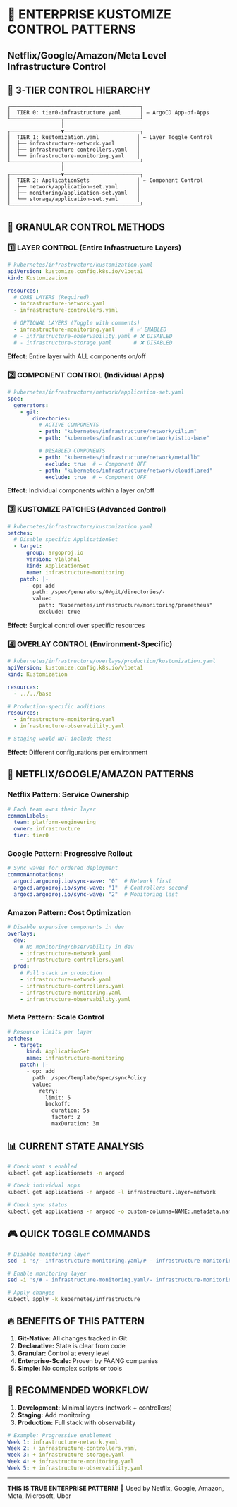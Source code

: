 # 🏢 ENTERPRISE KUSTOMIZE CONTROL PATTERNS
## Netflix/Google/Amazon/Meta Level Infrastructure Control

## 🎯 3-TIER CONTROL HIERARCHY

```
┌─────────────────────────────────────────┐
│  TIER 0: tier0-infrastructure.yaml      │ ← ArgoCD App-of-Apps
└────────────────┬────────────────────────┘
                 │
┌────────────────▼────────────────────────┐
│  TIER 1: kustomization.yaml            │ ← Layer Toggle Control
│  ├── infrastructure-network.yaml       │
│  ├── infrastructure-controllers.yaml   │
│  └── infrastructure-monitoring.yaml    │
└────────────────┬────────────────────────┘
                 │
┌────────────────▼────────────────────────┐
│  TIER 2: ApplicationSets               │ ← Component Control
│  ├── network/application-set.yaml      │
│  ├── monitoring/application-set.yaml   │
│  └── storage/application-set.yaml      │
└─────────────────────────────────────────┘
```

## 🔧 GRANULAR CONTROL METHODS

### 1️⃣ **LAYER CONTROL** (Entire Infrastructure Layers)

```yaml
# kubernetes/infrastructure/kustomization.yaml
apiVersion: kustomize.config.k8s.io/v1beta1
kind: Kustomization

resources:
  # CORE LAYERS (Required)
  - infrastructure-network.yaml
  - infrastructure-controllers.yaml

  # OPTIONAL LAYERS (Toggle with comments)
  - infrastructure-monitoring.yaml     # ✅ ENABLED
  # - infrastructure-observability.yaml # ❌ DISABLED
  # - infrastructure-storage.yaml       # ❌ DISABLED
```

**Effect:** Entire layer with ALL components on/off

### 2️⃣ **COMPONENT CONTROL** (Individual Apps)

```yaml
# kubernetes/infrastructure/network/application-set.yaml
spec:
  generators:
    - git:
        directories:
          # ACTIVE COMPONENTS
          - path: "kubernetes/infrastructure/network/cilium"
          - path: "kubernetes/infrastructure/network/istio-base"

          # DISABLED COMPONENTS
          - path: "kubernetes/infrastructure/network/metallb"
            exclude: true  # ← Component OFF
          - path: "kubernetes/infrastructure/network/cloudflared"
            exclude: true  # ← Component OFF
```

**Effect:** Individual components within a layer on/off

### 3️⃣ **KUSTOMIZE PATCHES** (Advanced Control)

```yaml
# kubernetes/infrastructure/kustomization.yaml
patches:
  # Disable specific ApplicationSet
  - target:
      group: argoproj.io
      version: v1alpha1
      kind: ApplicationSet
      name: infrastructure-monitoring
    patch: |-
      - op: add
        path: /spec/generators/0/git/directories/-
        value:
          path: "kubernetes/infrastructure/monitoring/prometheus"
          exclude: true
```

**Effect:** Surgical control over specific resources

### 4️⃣ **OVERLAY CONTROL** (Environment-Specific)

```yaml
# kubernetes/infrastructure/overlays/production/kustomization.yaml
apiVersion: kustomize.config.k8s.io/v1beta1
kind: Kustomization

resources:
  - ../../base

# Production-specific additions
resources:
  - infrastructure-monitoring.yaml
  - infrastructure-observability.yaml

# Staging would NOT include these
```

**Effect:** Different configurations per environment

## 🚀 NETFLIX/GOOGLE/AMAZON PATTERNS

### **Netflix Pattern: Service Ownership**
```yaml
# Each team owns their layer
commonLabels:
  team: platform-engineering
  owner: infrastructure
  tier: tier0
```

### **Google Pattern: Progressive Rollout**
```yaml
# Sync waves for ordered deployment
commonAnnotations:
  argocd.argoproj.io/sync-wave: "0"  # Network first
  argocd.argoproj.io/sync-wave: "1"  # Controllers second
  argocd.argoproj.io/sync-wave: "2"  # Monitoring last
```

### **Amazon Pattern: Cost Optimization**
```yaml
# Disable expensive components in dev
overlays:
  dev:
    # No monitoring/observability in dev
    - infrastructure-network.yaml
    - infrastructure-controllers.yaml
  prod:
    # Full stack in production
    - infrastructure-network.yaml
    - infrastructure-controllers.yaml
    - infrastructure-monitoring.yaml
    - infrastructure-observability.yaml
```

### **Meta Pattern: Scale Control**
```yaml
# Resource limits per layer
patches:
  - target:
      kind: ApplicationSet
      name: infrastructure-monitoring
    patch: |-
      - op: add
        path: /spec/template/spec/syncPolicy
        value:
          retry:
            limit: 5
            backoff:
              duration: 5s
              factor: 2
              maxDuration: 3m
```

## 📊 CURRENT STATE ANALYSIS

```bash
# Check what's enabled
kubectl get applicationsets -n argocd

# Check individual apps
kubectl get applications -n argocd -l infrastructure.layer=network

# Check sync status
kubectl get applications -n argocd -o custom-columns=NAME:.metadata.name,SYNC:.status.sync.status,HEALTH:.status.health.status
```

## 🎮 QUICK TOGGLE COMMANDS

```bash
# Disable monitoring layer
sed -i 's/- infrastructure-monitoring.yaml/# - infrastructure-monitoring.yaml/' kubernetes/infrastructure/kustomization.yaml

# Enable monitoring layer
sed -i 's/# - infrastructure-monitoring.yaml/- infrastructure-monitoring.yaml/' kubernetes/infrastructure/kustomization.yaml

# Apply changes
kubectl apply -k kubernetes/infrastructure
```

## 🔥 BENEFITS OF THIS PATTERN

1. **Git-Native:** All changes tracked in Git
2. **Declarative:** State is clear from code
3. **Granular:** Control at every level
4. **Enterprise-Scale:** Proven by FAANG companies
5. **Simple:** No complex scripts or tools

## 🎯 RECOMMENDED WORKFLOW

1. **Development:** Minimal layers (network + controllers)
2. **Staging:** Add monitoring
3. **Production:** Full stack with observability

```yaml
# Example: Progressive enablement
Week 1: infrastructure-network.yaml
Week 2: + infrastructure-controllers.yaml
Week 3: + infrastructure-storage.yaml
Week 4: + infrastructure-monitoring.yaml
Week 5: + infrastructure-observability.yaml
```

---
**THIS IS TRUE ENTERPRISE PATTERN!** 🚀
Used by Netflix, Google, Amazon, Meta, Microsoft, Uber